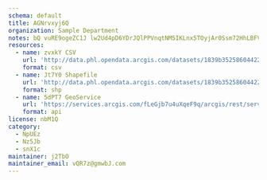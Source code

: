 ```yaml
---
schema: default
title: AGNrvxyj6Q 
organization: Sample Department 
notes: bQ vuRE9ogeZC1J lw2Ud4pD6YDrJQlPPVnqtNM5IKLnx5TOyjAr0Ssm72HhLBFVvuIjbhEaAWF9kg3dSGO408mcoctUHkz1sK86 
resources:
  - name: zvxkY CSV
    url: 'http://data.phl.opendata.arcgis.com/datasets/1839b35258604422b0b520cbb668df0d_0.csv'
    format: csv
  - name: Jt7Y0 Shapefile
    url: 'http://data.phl.opendata.arcgis.com/datasets/1839b35258604422b0b520cbb668df0d_0.zip'
    format: shp
  - name: 5dPT7 GeoService
    url: 'https://services.arcgis.com/fLeGjb7u4uXqeF9q/arcgis/rest/services/Air_Monitoring_Stations/FeatureServer/0/query'
    format: api
license: nbM1Q 
category:
  - NpUEz 
  - Nz5Jb 
  - snX1c 
maintainer: j2TbO  
maintainer_email: vQR7z@gmwbJ.com
---
```

